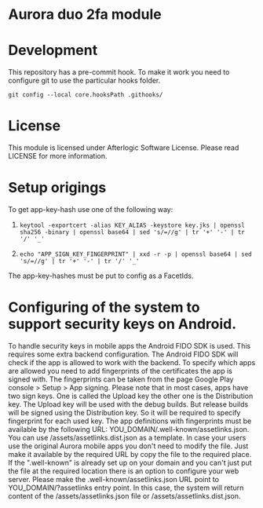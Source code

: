 # Aurora duo 2fa module

# Development
This repository has a pre-commit hook. To make it work you need to configure git to use the particular hooks folder.

`git config --local core.hooksPath .githooks/`

# License
This module is licensed under Afterlogic Software License. Please read LICENSE for more information.

# Setup origings

To get app-key-hash use one of the following way:
1. ```keytool -exportcert -alias KEY_ALIAS -keystore key.jks | openssl sha256 -binary | openssl base64 | sed 's/=//g' | tr '+' '-' | tr '/' '_' ```

2. ```echo "APP_SIGN_KEY_FINGERPRINT" | xxd -r -p | openssl base64 | sed 's/=//g' | tr '+' '-' | tr '/' '_' ```

The app-key-hashes must be put to config as a FacetIds.

# Configuring of the system to support security keys on Android.

To handle security keys in mobile apps the Android FIDO SDK is used. This requires some extra backend configuration. The Android FIDO SDK will check if the app is allowed to work with the backend. To specify which apps are allowed you need to add fingerprints of the certificates the app is signed with. The fingerprints can be taken from the page Google Play console > Setup > App signing. Please note that in most cases, apps have two sign keys. One is called the Upload key the other one is the Distribution key. The Upload key will be used with the debug builds. But release builds will be signed using the Distribution key. So it will be required to specify fingerprint for each used key. 
The app definitions with fingerprints must be available by the following URL: YOU_DOMAIN/.well-known/assetlinks.json. 
You can use /assets/assetlinks.dist.json as a template. In case your users use the original Aurora mobile apps you don't need to modify the file. Just make it available by the required URL by copy the file to the required place. If the ".well-known" is already set up on your domain and you can't just put the file at the required location there is an option to configure your web server. Please make the .well-known/assetlinks.json URL point to YOU_DOMAIN/?assetlinks entry point. In this case, the system will return content of the 
/assets/assetlinks.json file or /assets/assetlinks.dist.json.

